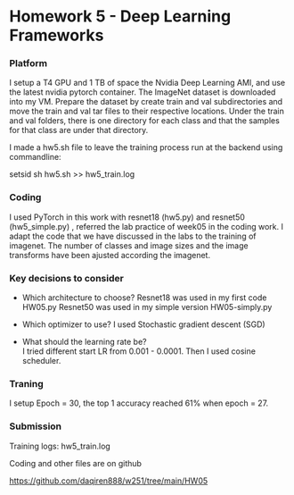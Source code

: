 
# Homework 5 - Deep Learning Frameworks 

### Platform 

I setup a T4 GPU and 1 TB of space the Nvidia Deep Learning AMI, and use the latest nvidia pytorch container.  The ImageNet dataset is downloaded into my VM.  Prepare the dataset by create train and val subdirectories and move the train and val tar files to their respective locations.  Under the train and val folders, there is one directory for each class and that the samples for that class are under that directory.

I made a hw5.sh file to leave the training process run at the backend using commandline: 

setsid sh hw5.sh >> hw5_train.log  

### Coding

I used PyTorch in this work with resnet18 (hw5.py) and resnet50 (hw5_simple.py) , referred the lab practice of week05 in the coding work. I adapt the code that we have discussed in the labs to the training of imagenet. The number of classes and image sizes and the image transforms  have been ajusted according the imagenet. 

### Key decisions to consider

- Which architecture to choose? 
Resnet18 was used in my first code HW05.py
Resnet50 was used in my simple version HW05-simply.py 

- Which optimizer to use? 
I used Stochastic gradient descent (SGD)

- What should the learning rate be?  
I tried different start LR from 0.001 - 0.0001. Then I used cosine scheduler. 

### Traning

I setup Epoch = 30, the top 1 accuracy reached 61% when epoch = 27. 


### Submission

Training logs: hw5_train.log

Coding and other files are on github
 
https://github.com/daqiren888/w251/tree/main/HW05
